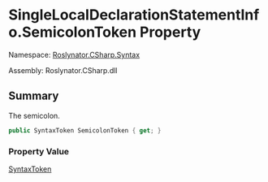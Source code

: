 # SingleLocalDeclarationStatementInfo\.SemicolonToken Property

Namespace: [Roslynator.CSharp.Syntax](../../README.md)

Assembly: Roslynator\.CSharp\.dll

## Summary

The semicolon\.

```csharp
public SyntaxToken SemicolonToken { get; }
```

### Property Value

[SyntaxToken](https://docs.microsoft.com/en-us/dotnet/api/microsoft.codeanalysis.syntaxtoken)


